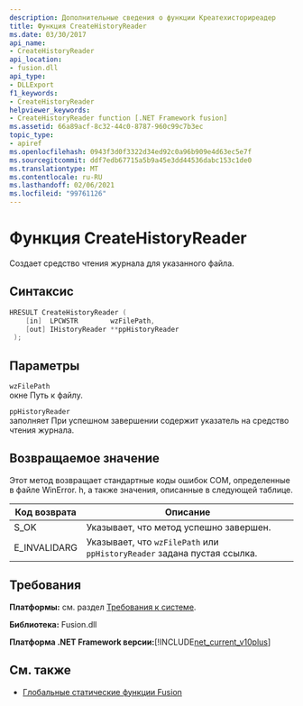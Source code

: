 ```yaml
---
description: Дополнительные сведения о функции Креатехисториреадер
title: Функция CreateHistoryReader
ms.date: 03/30/2017
api_name:
- CreateHistoryReader
api_location:
- fusion.dll
api_type:
- DLLExport
f1_keywords:
- CreateHistoryReader
helpviewer_keywords:
- CreateHistoryReader function [.NET Framework fusion]
ms.assetid: 66a89acf-8c32-44c0-8787-960c99c7b3ec
topic_type:
- apiref
ms.openlocfilehash: 0943f3d0f3322d34ed92c0a96b909e4d63ec5e7f
ms.sourcegitcommit: ddf7edb67715a5b9a45e3dd44536dabc153c1de0
ms.translationtype: MT
ms.contentlocale: ru-RU
ms.lasthandoff: 02/06/2021
ms.locfileid: "99761126"
---
```

# <a name="createhistoryreader-function"></a>Функция CreateHistoryReader

Создает средство чтения журнала для указанного файла.  
  
## <a name="syntax"></a>Синтаксис  
  
```cpp  
HRESULT CreateHistoryReader (  
    [in]  LPCWSTR        wzFilePath,  
    [out] IHistoryReader **ppHistoryReader  
 );  
```  
  
## <a name="parameters"></a>Параметры  

 `wzFilePath`  
 окне Путь к файлу.  
  
 `ppHistoryReader`  
 заполняет При успешном завершении содержит указатель на средство чтения журнала.  
  
## <a name="return-value"></a>Возвращаемое значение  

 Этот метод возвращает стандартные коды ошибок COM, определенные в файле WinError. h, а также значения, описанные в следующей таблице.  
  
|Код возврата|Описание|  
|-----------------|-----------------|  
|S_OK|Указывает, что метод успешно завершен.|  
|E_INVALIDARG|Указывает, что `wzFilePath` или `ppHistoryReader` задана пустая ссылка.|  
  
## <a name="requirements"></a>Требования  

 **Платформы:** см. раздел [Требования к системе](../../get-started/system-requirements.md).  
  
 **Библиотека:** Fusion.dll  
  
 **Платформа .NET Framework версии:**[!INCLUDE[net_current_v10plus](../../../../includes/net-current-v10plus-md.md)]  
  
## <a name="see-also"></a>См. также

- [Глобальные статические функции Fusion](fusion-global-static-functions.md)
